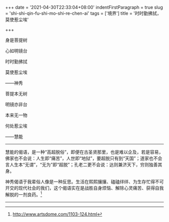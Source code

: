 +++
date = '2021-04-30T22:33:04+08:00'
indentFirstParagraph = true
slug = 'shi-shi-qin-fu-shi-mo-shi-re-chen-ai'
tags = ['境界']
title = '时时勤拂拭，莫使惹尘埃'

+++

身是菩提树

心如明镜台

时时勤拂拭

莫使惹尘埃

——神秀

菩提本无树

明镜亦非台

本来无一物

何处惹尘埃

——慧能

---

慧能的偈语，是一种“高超脱俗”，即便在古圣贤那里，也是难以企及，若是容易，佛家也不会说：人生即“痛苦”，人世即“地狱”，要超脱只有到“天国”；道家也不会言人生本“无谓”，“无为”即“超脱”；孔老二更不会说：达则兼济天下，穷则独善其身。

神秀偈语于我辈俗人像是一种反思。生活在熙熙攘攘、磕磕绊绊、为生存忙得不可开交的现代社会的我们，这个偈语实在是战胜自身烦恼、解除心灵痛苦、获得自我解脱的一剂良药。[^1]

---

[^1]: <http://www.artsdome.com/1103-124.html>

